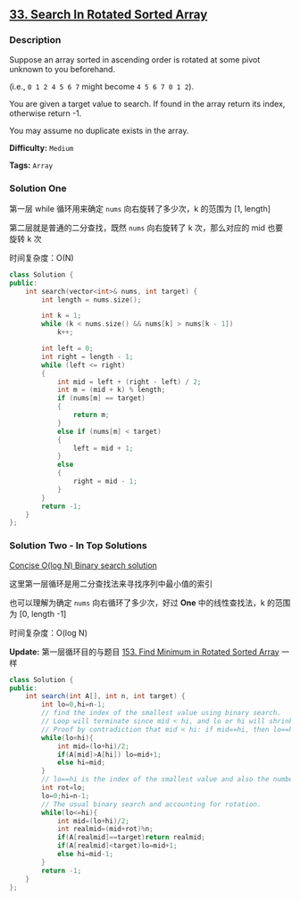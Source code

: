 ## [33. Search In Rotated Sorted Array](https://leetcode.com/problems/search-in-rotated-sorted-array/description/)

### Description

Suppose an array sorted in ascending order is rotated at some pivot unknown to you beforehand.

(i.e., `0 1 2 4 5 6 7` might become `4 5 6 7 0 1 2`).

You are given a target value to search. If found in the array return its index, otherwise return -1.

You may assume no duplicate exists in the array.

**Difficulty:** `Medium`

**Tags:** `Array`

### Solution One

第一层 while 循环用来确定 `nums` 向右旋转了多少次，k 的范围为 [1, length]

第二层就是普通的二分查找，既然 `nums` 向右旋转了 k 次，那么对应的 mid 也要旋转 k 次

时间复杂度：O(N)

```c++
class Solution {
public:
    int search(vector<int>& nums, int target) {
        int length = nums.size();

        int k = 1;
        while (k < nums.size() && nums[k] > nums[k - 1])
            k++;

        int left = 0;
        int right = length - 1;
        while (left <= right)
        {
            int mid = left + (right - left) / 2;
            int m = (mid + k) % length;
            if (nums[m] == target)
            {
                return m;
            }
            else if (nums[m] < target)
            {
                left = mid + 1;
            }
            else
            {
                right = mid - 1;
            }
        }
        return -1;
    }
};
```

### Solution Two - In Top Solutions

[Concise O(log N) Binary search solution](https://discuss.leetcode.com/topic/3538/concise-o-log-n-binary-search-solution)

这里第一层循环是用二分查找法来寻找序列中最小值的索引

也可以理解为确定 `nums` 向右循环了多少次，好过 **One** 中的线性查找法，k 的范围为 [0, length -1]

时间复杂度：O(log N)

**Update:** 第一层循环目的与题目 [153. Find Minimum in Rotated Sorted Array](https://leetcode.com/problems/find-minimum-in-rotated-sorted-array/description/) 一样

```java
class Solution {
public:
    int search(int A[], int n, int target) {
        int lo=0,hi=n-1;
        // find the index of the smallest value using binary search.
        // Loop will terminate since mid < hi, and lo or hi will shrink by at least 1.
        // Proof by contradiction that mid < hi: if mid==hi, then lo==hi and loop would have been terminated.
        while(lo<hi){
            int mid=(lo+hi)/2;
            if(A[mid]>A[hi]) lo=mid+1;
            else hi=mid;
        }
        // lo==hi is the index of the smallest value and also the number of places rotated.
        int rot=lo;
        lo=0;hi=n-1;
        // The usual binary search and accounting for rotation.
        while(lo<=hi){
            int mid=(lo+hi)/2;
            int realmid=(mid+rot)%n;
            if(A[realmid]==target)return realmid;
            if(A[realmid]<target)lo=mid+1;
            else hi=mid-1;
        }
        return -1;
    }
};
```

